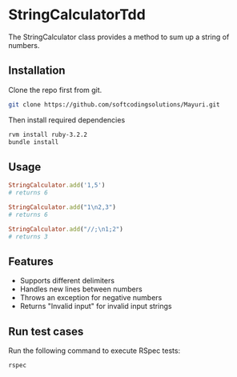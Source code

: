 # StringCalculatorTdd
The StringCalculator class provides a method to sum up a string of numbers.

## Installation
Clone the repo first from git.
```bash
git clone https://github.com/softcodingsolutions/Mayuri.git
```
Then install required dependencies

```bash
rvm install ruby-3.2.2
bundle install
```

## Usage

```ruby
StringCalculator.add('1,5')
# returns 6

StringCalculator.add("1\n2,3")
# returns 6

StringCalculator.add("//;\n1;2")
# returns 3
```

## Features
- Supports different delimiters
- Handles new lines between numbers
- Throws an exception for negative numbers
- Returns "Invalid input" for invalid input strings

## Run test cases

Run the following command to execute RSpec tests:
```bash
rspec
```
